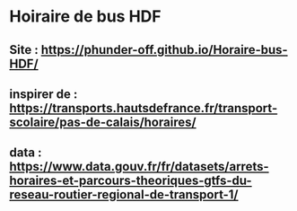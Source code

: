 # Hoiraire de bus HDF

## Site : https://phunder-off.github.io/Horaire-bus-HDF/
## inspirer de : https://transports.hautsdefrance.fr/transport-scolaire/pas-de-calais/horaires/
## data : https://www.data.gouv.fr/fr/datasets/arrets-horaires-et-parcours-theoriques-gtfs-du-reseau-routier-regional-de-transport-1/
